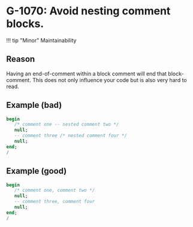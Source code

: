 # G-1070: Avoid nesting comment blocks.

!!! tip "Minor"
    Maintainability

## Reason

Having an end-of-comment within a block comment will end that block-comment. This does not only influence your code but is also very hard to read.

## Example (bad)

``` sql
begin
   /* comment one -- nested comment two */
   null;
   -- comment three /* nested comment four */
   null;
end;
/
```

## Example (good)

``` sql
begin
   /* comment one, comment two */
   null;
   -- comment three, comment four
   null;
end;
/
```